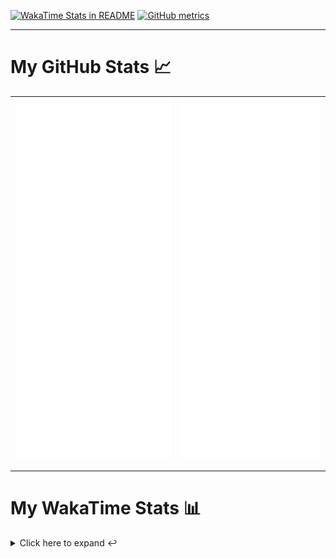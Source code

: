 [![WakaTime Stats in README](https://github.com/LOsioChico/LOsioChico/actions/workflows/waka.yml/badge.svg)](https://github.com/LOsioChico/LOsioChico/actions/workflows/waka.yml) [![GitHub metrics](https://github.com/LOsioChico/LOsioChico/actions/workflows/metrics.yml/badge.svg)](https://github.com/LOsioChico/LOsioChico/actions/workflows/metrics.yml)

---

# My GitHub Stats 📈

| ![](./assets/metrics.svg) | ![](./assets/metrics2.svg) |
| ------------------------- | -------------------------- |

---

# My WakaTime Stats 📊

<details>
<summary>Click here to expand ↩️</summary>
<br>

<!--START_SECTION:waka-->
![Code Time](http://img.shields.io/badge/Code%20Time-1%2C804%20hrs%2021%20mins-blue)

![Lines of code](https://img.shields.io/badge/From%20Hello%20World%20I%27ve%20Written-348.3%20thousand%20lines%20of%20code-blue)

**🐱 My GitHub Data** 

> 📦 572.0 kB Used in GitHub's Storage 
 > 
> 🏆 1,404 Contributions in the Year 2024
 > 
> 🚫 Not Opted to Hire
 > 
> 📜 21 Public Repositories 
 > 
> 🔑 29 Private Repositories 
 > 
**I'm a Night 🦉** 

```text
🌞 Morning                576 commits         ████░░░░░░░░░░░░░░░░░░░░░   14.09 % 
🌆 Daytime                1231 commits        ████████░░░░░░░░░░░░░░░░░   30.11 % 
🌃 Evening                1419 commits        █████████░░░░░░░░░░░░░░░░   34.71 % 
🌙 Night                  862 commits         █████░░░░░░░░░░░░░░░░░░░░   21.09 % 
```
📅 **I'm Most Productive on Thursday** 

```text
Monday                   561 commits         ███░░░░░░░░░░░░░░░░░░░░░░   13.72 % 
Tuesday                  623 commits         ████░░░░░░░░░░░░░░░░░░░░░   15.24 % 
Wednesday                459 commits         ███░░░░░░░░░░░░░░░░░░░░░░   11.23 % 
Thursday                 731 commits         ████░░░░░░░░░░░░░░░░░░░░░   17.88 % 
Friday                   642 commits         ████░░░░░░░░░░░░░░░░░░░░░   15.70 % 
Saturday                 722 commits         ████░░░░░░░░░░░░░░░░░░░░░   17.66 % 
Sunday                   350 commits         ██░░░░░░░░░░░░░░░░░░░░░░░   08.56 % 
```


📊 **This Week I Spent My Time On** 

```text
💬 Programming Languages: 
TypeScript               15 hrs 14 mins      ████████████████░░░░░░░░░   65.99 % 
Scala                    3 hrs 55 mins       ████░░░░░░░░░░░░░░░░░░░░░   16.96 % 
JSON                     56 mins             █░░░░░░░░░░░░░░░░░░░░░░░░   04.05 % 
HTML                     40 mins             █░░░░░░░░░░░░░░░░░░░░░░░░   02.92 % 
SQL                      38 mins             █░░░░░░░░░░░░░░░░░░░░░░░░   02.77 % 
```

**I Mostly Code in TypeScript** 

```text
TypeScript               29 repos            █████████████░░░░░░░░░░░░   53.70 % 
Scala                    6 repos             ███░░░░░░░░░░░░░░░░░░░░░░   11.11 % 
Python                   3 repos             █░░░░░░░░░░░░░░░░░░░░░░░░   05.56 % 
Java                     2 repos             █░░░░░░░░░░░░░░░░░░░░░░░░   03.70 % 
Astro                    2 repos             █░░░░░░░░░░░░░░░░░░░░░░░░   03.70 % 
```




 Last Updated on 13/10/2024 01:05:00 UTC
<!--END_SECTION:waka-->

## </details>
